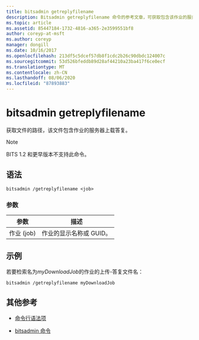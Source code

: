 ```yaml
---
title: bitsadmin getreplyfilename
description: Bitsadmin getreplyfilename 命令的参考文章，可获取包含该作业的服务器上传答复的文件的路径。
ms.topic: article
ms.assetid: 85447184-1732-4816-a365-2e3599551bf8
author: coreyp-at-msft
ms.author: coreyp
manager: dongill
ms.date: 10/16/2017
ms.openlocfilehash: 213df5c5dcef57db8f1cdc2b26c90dbdc124007c
ms.sourcegitcommit: 53d526bfeddb89d28af44210a23ba417f6ce0ecf
ms.translationtype: MT
ms.contentlocale: zh-CN
ms.lasthandoff: 08/06/2020
ms.locfileid: "87893883"
---
```

# <a name="bitsadmin-getreplyfilename"></a>bitsadmin getreplyfilename

获取文件的路径，该文件包含作业的服务器上载答复。

> [!NOTE]
> BITS 1.2 和更早版本不支持此命令。

## <a name="syntax"></a>语法

```
bitsadmin /getreplyfilename <job>
```

### <a name="parameters"></a>参数

| 参数 | 描述 |
| -------------- | -------------- |
| 作业 (job) | 作业的显示名称或 GUID。 |

## <a name="examples"></a>示例

若要检索名为*myDownloadJob*的作业的上传-答复文件名：

```
bitsadmin /getreplyfilename myDownloadJob
```

## <a name="additional-references"></a>其他参考

- [命令行语法项](command-line-syntax-key.md)

- [bitsadmin 命令](bitsadmin.md)
